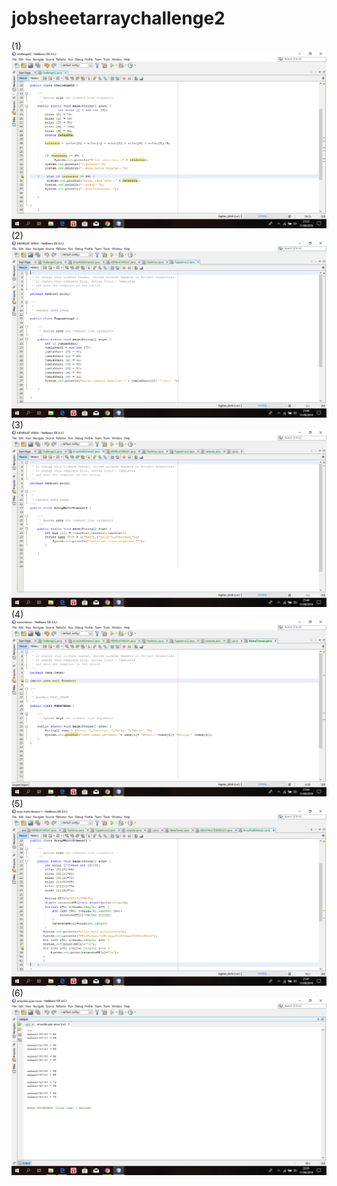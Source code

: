 # jobsheetarraychallenge2
(1)
![ALT TEXT](https://github.com/Lukaserwindo69/jobsheetarraychallenge2/blob/master/Screenshot%20(24).png)
(2)
![ATL TEXT](https://github.com/Lukaserwindo69/jobsheetarraychallenge2/blob/master/Screenshot%20(25).png)
(3)
![ALT TEXT](https://github.com/Lukaserwindo69/jobsheetarraychallenge2/blob/master/Screenshot%20(26).png)
(4)
![alt text](https://github.com/Lukaserwindo69/jobsheetarraychallenge2/blob/master/Screenshot%20(27).png)
(5)
![ALT TEXT](https://github.com/Lukaserwindo69/jobsheetarraychallenge2/blob/master/Screenshot%20(28).png)
(6)
![ALT TEXT](https://github.com/Lukaserwindo69/jobsheetarraychallenge2/blob/master/Screenshot%20(29).png)

